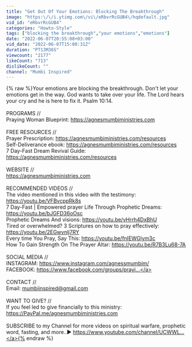 ```yaml
---
title: "Get Out Of Your Emotions: Blocking The Breakthrough"
image: "https:\/\/i.ytimg.com\/vi\/eRbvrRcGUB4\/hqdefault.jpg"
vid_id: "eRbvrRcGUB4"
categories: "Howto-Style"
tags: ["blocking the breakthrough","your emotions","emotions"]
date: "2022-06-07T20:55:08+03:00"
vid_date: "2022-06-07T15:00:31Z"
duration: "PT13M36S"
viewcount: "2177"
likeCount: "713"
dislikeCount: ""
channel: "Mumbi Inspired"
---
```

{% raw %}Your emotions are blocking the breakthrough. Don't let your emotions get in the way. God wants to take over your life. The Lord hears your cry and he is here to fix it. Psalm 10:14.<br /><br />PROGRAMS //<br />Praying Woman Blueprint: <a rel="nofollow" target="blank" href="https://agnesmumbiministries.com">https://agnesmumbiministries.com</a><br /><br />FREE RESOURCES //<br />Prayer Prescription: <a rel="nofollow" target="blank" href="https://agnesmumbiministries.com/resources">https://agnesmumbiministries.com/resources</a><br />Self-Deliverance ebook: <a rel="nofollow" target="blank" href="https://agnesmumbiministries.com/resources">https://agnesmumbiministries.com/resources</a><br />7 Day-Fast Dream Revival Guide: <a rel="nofollow" target="blank" href="https://agnesmumbiministries.com/resources">https://agnesmumbiministries.com/resources</a><br /><br />WEBSITE //<br /> <a rel="nofollow" target="blank" href="https://agnesmumbiministries.com">https://agnesmumbiministries.com</a><br /><br />RECOMMENDED VIDEOS //<br />The video mentioned in this video with the testimony: <a rel="nofollow" target="blank" href="https://youtu.be/VFBvcppRk8s">https://youtu.be/VFBvcppRk8s</a><br />7 Day-Fast | Empowered prayer Life Through Prophetic Dreams: <a rel="nofollow" target="blank" href="https://youtu.be/bJGFD36oOsc">https://youtu.be/bJGFD36oOsc</a><br />Prophetic Dreams And visions: <a rel="nofollow" target="blank" href="https://youtu.be/vHrrh4DxBhU">https://youtu.be/vHrrh4DxBhU</a><br />Tired or overwhelmed? 3 Scriptures on how to pray effectively:<br /> <a rel="nofollow" target="blank" href="https://youtu.be/2EGwvnlj7RY">https://youtu.be/2EGwvnlj7RY</a><br />Every time You Pray, Say This: <a rel="nofollow" target="blank" href="https://youtu.be/fnIEWGlym3c">https://youtu.be/fnIEWGlym3c</a><br />How To Gain Strength On The Prayer Altar: <a rel="nofollow" target="blank" href="https://youtu.be/R7B3Lu68-7A">https://youtu.be/R7B3Lu68-7A</a><br /><br />SOCIAL MEDIA //<br />INSTAGRAM: <a rel="nofollow" target="blank" href="https://www.instagram.com/agnessmumbim/">https://www.instagram.com/agnessmumbim/</a><br />FACEBOOK: <a rel="nofollow" target="blank" href="https://www.facebook.com/groups/prayi...">https://www.facebook.com/groups/prayi...</a><br /><br />CONTACT //<br />Email: mumbiinspired@gmail.com<br /><br />WANT TO GIVE? //<br />If you feel led to give financially to this ministry:<br /><a rel="nofollow" target="blank" href="https://PayPal.me/agnesmumbiministries.com">https://PayPal.me/agnesmumbiministries.com</a><br /><br />SUBSCRIBE to my Channel for more videos on spiritual warfare, prophetic word, fasting, and more..► <a rel="nofollow" target="blank" href="https://www.youtube.com/channel/UCWWL...">https://www.youtube.com/channel/UCWWL...</a>{% endraw %}
